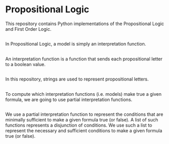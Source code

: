 # Propositional Logic 
This repository contains Python implementations of the Propositional Logic and First Order Logic.
##
In Propositional Logic, a model is simply an interpretation function.
##
An interpretation function is a function that sends each propositional letter to a boolean value.
##
In this repository, strings are used to represent propositional letters.
##
To compute which interpretation functions (i.e. models) make true a given formula, we are going to use partial interpretation functions.
##
We use a partial interpretation function to represent the conditions that are minimally sufficient to make a given formula true (or false). A list of such functions represents a disjunction of conditions. We use such a list to represent the necessary and sufficient conditions to make a given formula true (or false).
##

